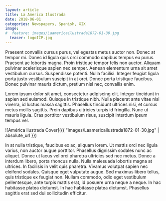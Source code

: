 ```yaml
---
layout: article
title: La America Ilustrada
date: 2018-06-01
categories: Newspapers, Spanish, XIX
image:
#  feature: images/Laamericailustrada1872-01-30.jpg
  teaser: logoICP.jpg
---
```


Praesent convallis cursus purus, vel egestas metus auctor non. Donec at tempor mi. Donec id ligula quis orci commodo dapibus tempus eu purus. Praesent ac lobortis magna. Proin tristique tempor felis non auctor. Aliquam pulvinar scelerisque sapien nec semper. Aenean elementum urna sit amet vestibulum cursus. Suspendisse potenti. Nulla facilisi. Integer feugiat ligula porta justo vestibulum suscipit in at orci. Donec porta tristique faucibus. Donec pulvinar mauris dictum, pretium nisl nec, convallis enim.

Lorem ipsum dolor sit amet, consectetur adipiscing elit. Integer tincidunt in sapien sed euismod. Quisque in tristique nibh. Nulla placerat ante vitae nisi viverra, id luctus massa sagittis. Phasellus tincidunt ultrices nisi, et cursus metus mollis sagittis. Proin dapibus ultricies turpis id fringilla. Nunc ut mauris ligula. Cras porttitor vestibulum risus, suscipit interdum ipsum tempus vel.

![América Ilustrada Cover]({{ "images/Laamericailustrada1872-01-30.jpg" | absolute_url }})

In at nulla tristique, faucibus ex ac, aliquam lorem. Ut mattis orci nec ligula varius, non auctor augue porttitor. Phasellus dignissim sodales nunc ac aliquet. Donec ut lacus vel orci pharetra ultricies sed nec metus. Donec a interdum libero, porta rhoncus nulla. Nulla malesuada lobortis magna at ultrices. In facilisis in velit quis pharetra. Vivamus volutpat sapien nec eleifend sodales. Quisque eget vulputate augue. Sed maximus libero tellus, quis tristique ex feugiat non. Nullam commodo, odio eget vestibulum pellentesque, ante turpis mattis erat, id posuere urna neque a neque. In hac habitasse platea dictumst. In hac habitasse platea dictumst. Phasellus sagittis erat sed dui sollicitudin efficitur.
